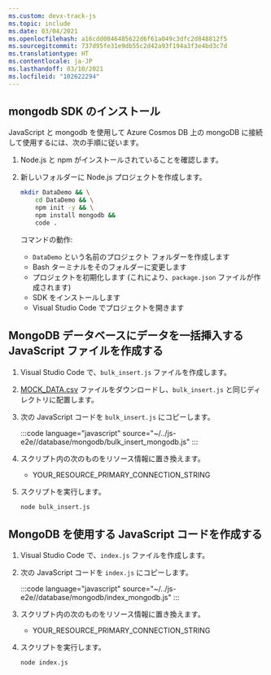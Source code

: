 ```yaml
---
ms.custom: devx-track-js
ms.topic: include
ms.date: 03/04/2021
ms.openlocfilehash: a16cdd0846485622d6f61a049c3dfc2d848812f5
ms.sourcegitcommit: 737d95fe31e9db55c2d42a93f194a3f3e4bd3c7d
ms.translationtype: HT
ms.contentlocale: ja-JP
ms.lasthandoff: 03/10/2021
ms.locfileid: "102622294"
---
```

## <a name="install-mongodb-sdk"></a>mongodb SDK のインストール 

JavaScript と mongodb を使用して Azure Cosmos DB 上の mongoDB に接続して使用するには、次の手順に従います。

1. Node.js と npm がインストールされていることを確認します。
1. 新しいフォルダーに Node.js プロジェクトを作成します。

    ```bash
    mkdir DataDemo && \
        cd DataDemo && \
        npm init -y && \
        npm install mongodb &&
        code .
    ```

    コマンドの動作:
    * `DataDemo` という名前のプロジェクト フォルダーを作成します
    * Bash ターミナルをそのフォルダーに変更します
    * プロジェクトを初期化します (これにより、`package.json` ファイルが作成されます)
    * SDK をインストールします
    * Visual Studio Code でプロジェクトを開きます

## <a name="create-javascript-file-to-bulk-insert-data-into-mongodb-database"></a>MongoDB データベースにデータを一括挿入する JavaScript ファイルを作成する

1. Visual Studio Code で、`bulk_insert.js` ファイルを作成します。

1. [MOCK_DATA.csv](https://github.com/Azure-Samples/js-e2e/blob/main/database/redis/MOCK_DATA.csv) ファイルをダウンロードし、`bulk_insert.js` と同じディレクトリに配置します。

1. 次の JavaScript コードを `bulk_insert.js` にコピーします。

    :::code language="javascript" source="~/../js-e2e//database/mongodb/bulk_insert_mongodb.js" :::

1. スクリプト内の次のものをリソース情報に置き換えます。

    * YOUR_RESOURCE_PRIMARY_CONNECTION_STRING

1. スクリプトを実行します。

    ```bash
    node bulk_insert.js
    ```

## <a name="create-javascript-code-to-use-mongodb"></a>MongoDB を使用する JavaScript コードを作成する

1. Visual Studio Code で、`index.js` ファイルを作成します。

1. 次の JavaScript コードを `index.js` にコピーします。

    :::code language="javascript" source="~/../js-e2e//database/mongodb/index_mongodb.js" :::

1. スクリプト内の次のものをリソース情報に置き換えます。

    * YOUR_RESOURCE_PRIMARY_CONNECTION_STRING

1. スクリプトを実行します。

    ```bash
    node index.js
    ```
